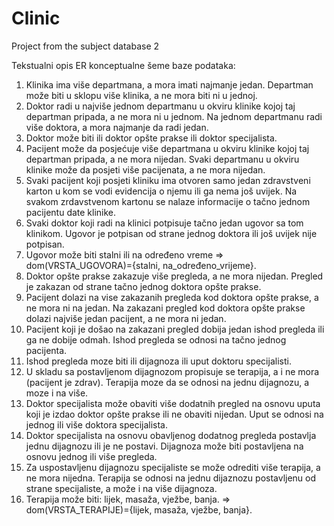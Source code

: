 # Clinic
Project from the subject database 2

Tekstualni opis ER konceptualne šeme baze podataka:
1. Klinika ima više departmana, a mora imati najmanje jedan. Departman može
biti u sklopu više klinika, a ne mora biti ni u jednoj.
2. Doktor radi u najviše jednom departmanu u okviru klinike kojoj taj departman
pripada, a ne mora ni u jednom. Na jednom departmanu radi više doktora, a
mora najmanje da radi jedan.
3. Doktor može biti ili doktor opšte prakse ili doktor specijalista.
4. Pacijent može da posjećuje više departmana u okviru klinike kojoj taj
departman pripada, a ne mora nijedan. Svaki departmanu u okviru klinike može
da posjeti više pacijenata, a ne mora nijedan.
5. Svaki pacijent koji posjeti kliniku ima otvoren samo jedan zdravstveni karton u
kom se vodi evidencija o njemu ili ga nema još uvijek. Na svakom
zrdavstvenom kartonu se nalaze informacije o tačno jednom pacijentu date
klinike.
6. Svaki doktor koji radi na klinici potpisuje tačno jedan ugovor sa tom klinikom.
Ugovor je potpisan od strane jednog doktora ili još uvijek nije potpisan.
7. Ugovor može biti stalni ili na određeno vreme
=> dom(VRSTA_UGOVORA)={stalni, na_određeno_vrijeme}.
8. Doktor opšte prakse zakazuje više pregleda, a ne mora nijedan. Pregled je
zakazan od strane tačno jednog doktora opšte prakse.
9. Pacijent dolazi na vise zakazanih pregleda kod doktora opšte prakse, a ne mora
ni na jedan. Na zakazani pregled kod doktora opšte prakse dolazi najviše jedan
pacijent, a ne mora ni jedan.
10. Pacijent koji je došao na zakazani pregled dobija jedan ishod pregleda ili ga ne
dobije odmah. Ishod pregleda se odnosi na tačno jednog pacijenta.
11. Ishod pregleda moze biti ili dijagnoza ili uput doktoru specijalisti.
12. U skladu sa postavljenom dijagnozom propisuje se terapija, a i ne mora
(pacijent je zdrav). Terapija moze da se odnosi na jednu dijagnozu, a moze i na
više.
13. Doktor specijalista može obaviti više dodatnih pregled na osnovu uputa koji je
izdao doktor opšte prakse ili ne obaviti nijedan. Uput se odnosi na jednog ili
više doktora specijalista.
14. Doktor specijalista na osnovu obavljenog dodatnog pregleda postavlja jednu
dijagnozu ili je ne postavi. Dijagnoza može biti postavljena na osnovu jednog ili
više pregleda.
15. Za uspostavljenu dijagnozu specijaliste se može odrediti više terapija, a ne
mora nijedna. Terapija se odnosi na jednu dijaznozu postavljenu od strane
specijaliste, a može i na više dijagnoza.
16. Terapija može biti: lijek, masaža, vježbe, banja.
=> dom(VRSTA_TERAPIJE)={lijek, masaža, vježbe, banja}.
